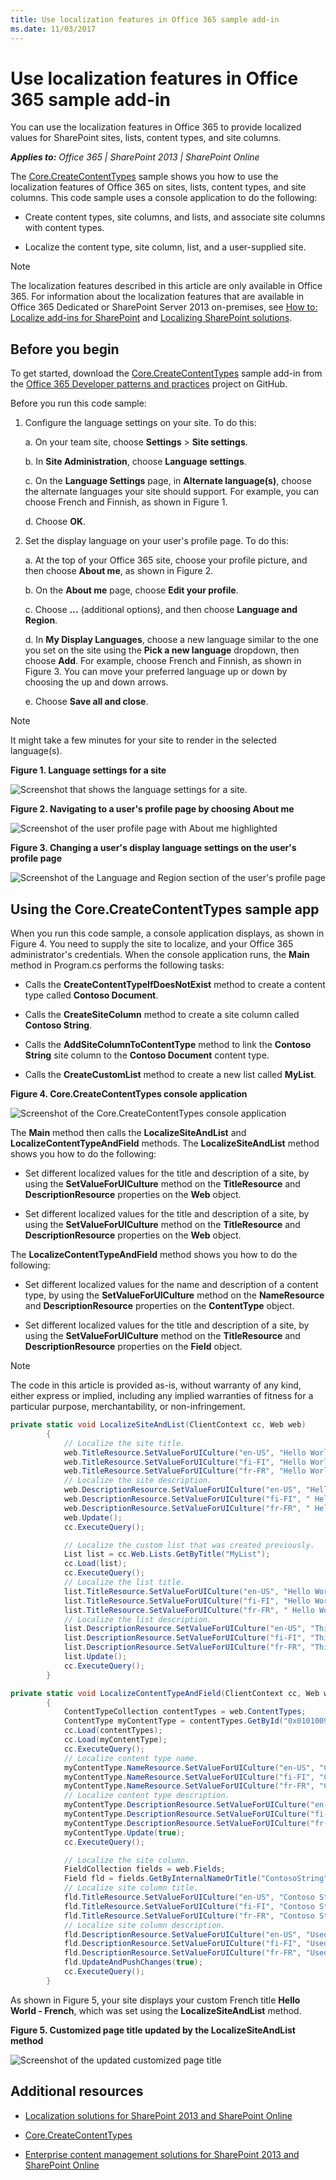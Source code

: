 ```yaml
---
title: Use localization features in Office 365 sample add-in
ms.date: 11/03/2017
---
```

# Use localization features in Office 365 sample add-in

You can use the localization features in Office 365 to provide localized values for SharePoint sites, lists, content types, and site columns. 
    
_**Applies to:** Office 365 | SharePoint 2013 | SharePoint Online_
    
The [Core.CreateContentTypes](https://github.com/SharePoint/PnP/tree/master/Samples/Core.CreateContentTypes) sample shows you how to use the localization features of Office 365 on sites, lists, content types, and site columns. This code sample uses a console application to do the following:

- Create content types, site columns, and lists, and associate site columns with content types.
    
- Localize the content type, site column, list, and a user-supplied site.

> [!NOTE] 
> The localization features described in this article are only available in Office 365. For information about the localization features that are available in Office 365 Dedicated or SharePoint Server 2013 on-premises, see  [How to: Localize add-ins for SharePoint](http://msdn.microsoft.com/library/907a9189-7ce3-469a-8c87-4cef26f03c73.aspx) and [Localizing SharePoint solutions](https://msdn.microsoft.com/en-us/library/ee696750.aspx).

## Before you begin
<a name="sectionSection0"> </a>

To get started, download the  [Core.CreateContentTypes](https://github.com/SharePoint/PnP/tree/master/Samples/Core.CreateContentTypes) sample add-in from the [Office 365 Developer patterns and practices](https://github.com/SharePoint/PnP/tree/dev) project on GitHub.

Before you run this code sample:

1. Configure the language settings on your site. To do this:
    
      a. On your team site, choose  **Settings** > **Site settings**.
    
      b. In  **Site Administration**, choose  **Language settings**.
    
      c. On the  **Language Settings** page, in **Alternate language(s)**, choose the alternate languages your site should support. For example, you can choose French and Finnish, as shown in Figure 1.
    
      d. Choose  **OK**.
     
2. Set the display language on your user's profile page. To do this:
    
      a. At the top of your Office 365 site, choose your profile picture, and then choose  **About me**, as shown in Figure 2.
    
      b. On the  **About me** page, choose **Edit your profile**.
    
      c. Choose  **...** (additional options), and then choose **Language and Region**.
    
      d. In  **My Display Languages**, choose a new language similar to the one you set on the site using the  **Pick a new language** dropdown, then choose **Add**. For example, choose French and Finnish, as shown in Figure 3. You can move your preferred language up or down by choosing the up and down arrows.
    
      e. Choose  **Save all and close**.

> [!NOTE] 
> It might take a few minutes for your site to render in the selected language(s). 

**Figure 1. Language settings for a site**

![Screenshot that shows the language settings for a site.](media/ffe149ae-17ab-4c55-a611-d47f4eb88c4e.png)

**Figure 2. Navigating to a user's profile page by choosing About me**

![Screenshot of the user profile page with About me highlighted](media/764b2ac2-155b-4ce9-b8eb-3ae04ad26593.png)

**Figure 3. Changing a user's display language settings on the user's profile page**

![Screenshot of the Language and Region section of the user's profile page](media/ae5f565d-c932-43dd-9dc3-87630cee3692.png)

## Using the Core.CreateContentTypes sample app
<a name="sectionSection1"> </a>

When you run this code sample, a console application displays, as shown in Figure 4. You need to supply the site to localize, and your Office 365 administrator's credentials. When the console application runs, the  **Main** method in Program.cs performs the following tasks:

- Calls the  **CreateContentTypeIfDoesNotExist** method to create a content type called **Contoso Document**.
    
- Calls the  **CreateSiteColumn** method to create a site column called **Contoso String**.
    
- Calls the  **AddSiteColumnToContentType** method to link the **Contoso String** site column to the **Contoso Document** content type.
    
- Calls the  **CreateCustomList** method to create a new list called **MyList**.

**Figure 4. Core.CreateContentTypes console application**

![Screenshot of the Core.CreateContentTypes console application](media/ee806481-0089-4c65-8f8b-027bfff6ddb9.png)

The  **Main** method then calls the **LocalizeSiteAndList** and **LocalizeContentTypeAndField** methods. The **LocalizeSiteAndList** method shows you how to do the following:

- Set different localized values for the title and description of a site, by using the  **SetValueForUICulture** method on the **TitleResource** and **DescriptionResource** properties on the **Web** object.
    
- Set different localized values for the title and description of a site, by using the  **SetValueForUICulture** method on the **TitleResource** and **DescriptionResource** properties on the **Web** object.
    
The  **LocalizeContentTypeAndField** method shows you how to do the following:

- Set different localized values for the name and description of a content type, by using the  **SetValueForUICulture** method on the **NameResource** and **DescriptionResource** properties on the **ContentType** object.
    
- Set different localized values for the title and description of a site, by using the  **SetValueForUICulture** method on the **TitleResource** and **DescriptionResource** properties on the **Field** object.
    
> [!NOTE] 
> The code in this article is provided as-is, without warranty of any kind, either express or implied, including any implied warranties of fitness for a particular purpose, merchantability, or non-infringement.

```C#
private static void LocalizeSiteAndList(ClientContext cc, Web web)
        {
            // Localize the site title.
            web.TitleResource.SetValueForUICulture("en-US", "Hello World");
            web.TitleResource.SetValueForUICulture("fi-FI", "Hello World - Finnish");
            web.TitleResource.SetValueForUICulture("fr-FR", "Hello World - French");
            // Localize the site description.
            web.DescriptionResource.SetValueForUICulture("en-US", "Hello World site sample");
            web.DescriptionResource.SetValueForUICulture("fi-FI", " Hello World site sample - Finnish");
            web.DescriptionResource.SetValueForUICulture("fr-FR", " Hello World site sample - French");
            web.Update();
            cc.ExecuteQuery();

            // Localize the custom list that was created previously.
            List list = cc.Web.Lists.GetByTitle("MyList");
            cc.Load(list);
            cc.ExecuteQuery();
            // Localize the list title.
            list.TitleResource.SetValueForUICulture("en-US", "Hello World");
            list.TitleResource.SetValueForUICulture("fi-FI", "Hello World - Finnish");
            list.TitleResource.SetValueForUICulture("fr-FR", " Hello World - French");
            // Localize the list description.
            list.DescriptionResource.SetValueForUICulture("en-US", "This example localizes a list using CSOM.");
            list.DescriptionResource.SetValueForUICulture("fi-FI", "This example localizes a list using CSOM - Finnish.");
            list.DescriptionResource.SetValueForUICulture("fr-FR", "This example localizes a list using CSOM - French.");
            list.Update();
            cc.ExecuteQuery();
        }

private static void LocalizeContentTypeAndField(ClientContext cc, Web web)
        {
            ContentTypeCollection contentTypes = web.ContentTypes;
            ContentType myContentType = contentTypes.GetById("0x0101009189AB5D3D2647B580F011DA2F356FB2");
            cc.Load(contentTypes);
            cc.Load(myContentType);
            cc.ExecuteQuery();
            // Localize content type name.
            myContentType.NameResource.SetValueForUICulture("en-US", "Contoso Document");
            myContentType.NameResource.SetValueForUICulture("fi-FI", "Contoso Document - Finnish");
            myContentType.NameResource.SetValueForUICulture("fr-FR", "Contoso Document - French");
            // Localize content type description.
            myContentType.DescriptionResource.SetValueForUICulture("en-US", "This is the Contoso Document.");
            myContentType.DescriptionResource.SetValueForUICulture("fi-FI", " This is the Contoso Document - Finnish.");
            myContentType.DescriptionResource.SetValueForUICulture("fr-FR", " This is the Contoso Document - French.");
            myContentType.Update(true);
            cc.ExecuteQuery();

            // Localize the site column.
            FieldCollection fields = web.Fields;
            Field fld = fields.GetByInternalNameOrTitle("ContosoString");
            // Localize site column title.
            fld.TitleResource.SetValueForUICulture("en-US", "Contoso String");
            fld.TitleResource.SetValueForUICulture("fi-FI", "Contoso String - Finnish");
            fld.TitleResource.SetValueForUICulture("fr-FR", "Contoso String - French");
            // Localize site column description.
            fld.DescriptionResource.SetValueForUICulture("en-US", "Used to store Contoso specific metadata.");
            fld.DescriptionResource.SetValueForUICulture("fi-FI", "Used to store Contoso specific metadata - Finnish.");
            fld.DescriptionResource.SetValueForUICulture("fr-FR", "Used to store Contoso specific metadata - French.");
            fld.UpdateAndPushChanges(true);
            cc.ExecuteQuery();
        }
```

As shown in Figure 5, your site displays your custom French title  **Hello World - French**, which was set using the  **LocalizeSiteAndList** method.

**Figure 5. Customized page title updated by the LocalizeSiteAndList method**

![Screenshot of the updated customized page title](media/14471283-f7b6-49ca-a507-a3e28e43ee22.png)

## Additional resources
<a name="bk_addresources"> </a>

-  [Localization solutions for SharePoint 2013 and SharePoint Online](localization-solutions-for-sharepoint-2013-and-sharepoint-online.md)
    
-  [Core.CreateContentTypes](https://github.com/SharePoint/PnP/tree/master/Samples/Core.CreateContentTypes)
    
-  [Enterprise content management solutions for SharePoint 2013 and SharePoint Online](Enterprise-Content-Management-solutions-for-SharePoint-2013-and-SharePoint-Online.md)
